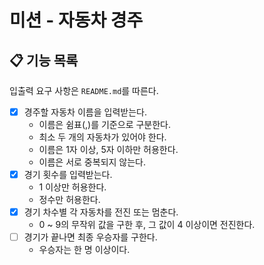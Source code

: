 # 미션 - 자동차 경주

## 📋 기능 목록
입출력 요구 사항은 `README.md`를 따른다.

- [x] 경주할 자동차 이름을 입력받는다.
  - 이름은 쉼표(,)를 기준으로 구분한다.
  - 최소 두 개의 자동차가 있어야 한다.
  - 이름은 1자 이상, 5자 이하만 허용한다.
  - 이름은 서로 중복되지 않는다.
- [x] 경기 횟수를 입력받는다.
  - 1 이상만 허용한다.
  - 정수만 허용한다.
- [x] 경기 차수별 각 자동차를 전진 또는 멈춘다.
  - 0 ~ 9의 무작위 값을 구한 후, 그 값이 4 이상이면 전진한다.
- [ ] 경기가 끝나면 최종 우승자를 구한다.
  - 우승자는 한 명 이상이다.
